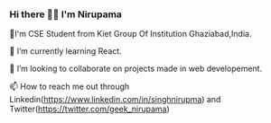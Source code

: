 ### Hi there 🙋‍♀️ I'm Nirupama

 💼I'm  CSE  Student from Kiet Group Of Institution Ghaziabad,India.
 
 🌱 I’m currently learning React.
 
 👯 I’m looking to collaborate on projects made in web developement.
 
 📫 How to reach me out through Linkedin(https://www.linkedin.com/in/singhnirupma) and Twitter(https://twitter.com/geek_nirupama)
